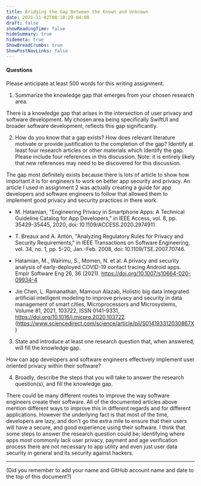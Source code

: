 ```yaml
---
title: Bridging the Gap Between the Known and Unknown
date: 2021-11-02T08:10:29-04:00
draft: false
showReadingTime: false
hideSummary: true
hidemeta: true
ShowBreadCrumbs: true
ShowPostNavLinks: false
---
```

#### Questions
Please anticipate at least 500 words for this writing assignment.

1. Summarize the knowledge gap that emerges from your chosen research area.

There is a knowledge gap that arises in the intersection of user privacy and software development. My chosen area being specifically SwiftUI and broader software development, reflects this gap significantly.

2. How do you know that a gap exists? How does relevant literature motivate or provide justification to the completion of the gap? Identify at least four research articles or other materials which identify the gap. Please include four references in this discussion. Note: it is entirely likely that new references may need to be discovered for this discussion.

 The gap most definitely exists because there is lots of article to show how important it is for engineers to work on better app security and privacy. An article I used in assignment 2 was actually creating a guide for app developers and software engineers to follow that allowed them to implement good privacy and security practices in there work.

- M. Hatamian, "Engineering Privacy in Smartphone Apps: A Technical Guideline Catalog for App Developers," in IEEE Access, vol. 8, pp. 35429-35445, 2020, doi: 10.1109/ACCESS.2020.2974911.

- T. Breaux and A. Antón, "Analyzing Regulatory Rules for Privacy and Security Requirements," in IEEE Transactions on Software Engineering, vol. 34, no. 1, pp. 5-20, Jan.-Feb. 2008, doi: 10.1109/TSE.2007.70746.

- Hatamian, M., Wairimu, S., Momen, N. et al. A privacy and security analysis of early-deployed COVID-19 contact tracing Android apps. Empir Software Eng 26, 36 (2021). https://doi.org/10.1007/s10664-020-09934-4

- Jie Chen, L. Ramanathan, Mamoun Alazab,
Holistic big data integrated artificial intelligent modeling to improve privacy and security in data management of smart cities,
Microprocessors and Microsystems,
Volume 81,
2021,
103722,
ISSN 0141-9331,
https://doi.org/10.1016/j.micpro.2020.103722.
(https://www.sciencedirect.com/science/article/pii/S014193312030867X)



3. State and introduce at least one research question that, when answered, will fill the knowledge gap.

 How can app developers and software engineers effectively implement user oriented privacy within their software?

4. Broadly, describe the steps that you will take to answer the research question(s), and fill the knowledge gap.

 There could be many different routes to improve the way software engineers create their software. All of the documented articles above mention different ways to improve this in different regards and for different applications. However the underlying fact is that most of the time, developers are lazy, and don't go the extra mile to ensure that their users will have a secure, and good experience using their software. I think that some steps to answer the research question could be; identifying where apps most commonly lack user privacy, payment and age verification process there are not necessary to app utility and even just user data security in general and its security against hackers.

---

(Did you remember to add your name and GitHub account name and date to the top of this document?)
